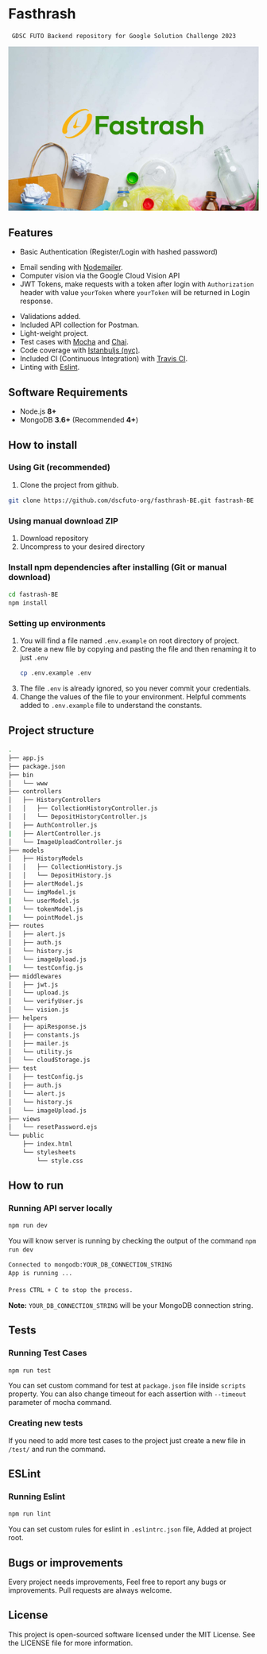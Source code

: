 # Fasthrash

```
 GDSC FUTO Backend repository for Google Solution Challenge 2023
```

<img src="https://github.com/dscfuto-org/fasthrash-BE/blob/main/assets/branding/Branding-01.png" alt="Fastrash">
<!-- A ready-to-use boilerplate for REST API Development with Node.js, Express, and MongoDB -->

<!-- ## Getting started

This is a basic API skeleton written in JavaScript ES2015. Very useful to building a RESTful web APIs for your front-end platforms like Android, iOS or JavaScript frameworks (Angular, Reactjs, etc).

This project will run on **NodeJs** using **MongoDB** as database. I had tried to maintain the code structure easy as any beginner can also adopt the flow and start building an API. Project is open for suggestions, Bug reports and pull requests.

## Advertise for Job/Work Contract

I am open for a good job or work contract. You can contact me directly on my email ([maitraysuthar@gmail.com](mailto:maitraysuthar@gmail.com 'maitraysuthar@gmail.com')) or you can download my CV from my personal [website](https://maitraysuthar.github.io/portfolio/).

## Buy me a Coffee

If you consider my project as helpful stuff, You can appreciate me or my hard work and time spent to create this helpful structure with buying me a coffee.

<a href="https://www.buymeacoffee.com/36GgOoQ2f" target="_blank"><img src="https://bmc-cdn.nyc3.digitaloceanspaces.com/BMC-button-images/custom_images/orange_img.png" alt="Buy Me A Coffee" style="height: auto !important;width: auto !important;" ></a> -->

## Features

- Basic Authentication (Register/Login with hashed password)
<!-- - Account confirmation with 4 (Changeable) digit OTP. -->
- Email sending with [Nodemailer](https://nodemailer.com/about/).
- Computer vision via the Google Cloud Vision API
- JWT Tokens, make requests with a token after login with `Authorization` header with value `yourToken` where `yourToken` will be returned in Login response.
<!-- - Pre-defined response structures with proper status codes.
- Included CORS.
- **Book** example with **CRUD** operations. -->
- Validations added.
- Included API collection for Postman.
- Light-weight project.
- Test cases with [Mocha](https://mochajs.org/) and [Chai](https://www.chaijs.com/).
- Code coverage with [Istanbuljs (nyc)](https://istanbul.js.org/).
- Included CI (Continuous Integration) with [Travis CI](https://travis-ci.org).
- Linting with [Eslint](https://eslint.org/).

## Software Requirements

- Node.js **8+**
- MongoDB **3.6+** (Recommended **4+**)

## How to install

### Using Git (recommended)

1.  Clone the project from github.

```bash
git clone https://github.com/dscfuto-org/fasthrash-BE.git fastrash-BE
```

### Using manual download ZIP

1.  Download repository
2.  Uncompress to your desired directory

### Install npm dependencies after installing (Git or manual download)

```bash
cd fastrash-BE
npm install
```

### Setting up environments

1.  You will find a file named `.env.example` on root directory of project.
2.  Create a new file by copying and pasting the file and then renaming it to just `.env`
    ```bash
    cp .env.example .env
    ```
3.  The file `.env` is already ignored, so you never commit your credentials.
4.  Change the values of the file to your environment. Helpful comments added to `.env.example` file to understand the constants.

## Project structure

```sh
.
├── app.js
├── package.json
├── bin
│   └── www
├── controllers
│   ├── HistoryControllers
│   │   ├── CollectionHistoryController.js
│   │   └── DepositHistoryController.js
│   ├── AuthController.js
|   ├── AlertController.js
│   └── ImageUploadController.js
├── models
│   ├── HistoryModels
│   │   ├── CollectionHistory.js
│   │   └── DepositHistory.js
│   ├── alertModel.js
│   └── imgModel.js
|   └── userModel.js
|   └── tokenModel.js
|   └── pointModel.js
├── routes
│   ├── alert.js
│   ├── auth.js
│   └── history.js
│   └── imageUpload.js
|   └── testConfig.js
├── middlewares
│   ├── jwt.js
│   └── upload.js
│   └── verifyUser.js
│   └── vision.js
├── helpers
│   ├── apiResponse.js
│   ├── constants.js
│   ├── mailer.js
│   └── utility.js
│   └── cloudStorage.js
├── test
│   ├── testConfig.js
│   ├── auth.js
│   └── alert.js
│   └── history.js
│   └── imageUpload.js
├── views
│   └── resetPassword.ejs
└── public
    ├── index.html
    └── stylesheets
        └── style.css
```

## How to run

### Running API server locally

```bash
npm run dev
```

You will know server is running by checking the output of the command `npm run dev`

```bash
Connected to mongodb:YOUR_DB_CONNECTION_STRING
App is running ...

Press CTRL + C to stop the process.
```

**Note:** `YOUR_DB_CONNECTION_STRING` will be your MongoDB connection string.

## Tests

### Running Test Cases

```bash
npm run test
```

You can set custom command for test at `package.json` file inside `scripts` property. You can also change timeout for each assertion with `--timeout` parameter of mocha command.

### Creating new tests

If you need to add more test cases to the project just create a new file in `/test/` and run the command.

## ESLint

### Running Eslint

```bash
npm run lint
```

You can set custom rules for eslint in `.eslintrc.json` file, Added at project root.

## Bugs or improvements

Every project needs improvements, Feel free to report any bugs or improvements. Pull requests are always welcome.

## License

This project is open-sourced software licensed under the MIT License. See the LICENSE file for more information.
